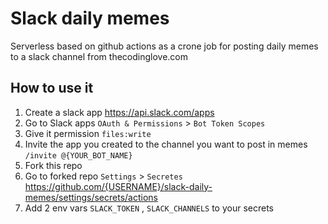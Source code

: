# Slack daily memes

Serverless based on github actions as a crone job for posting daily memes to a slack channel from thecodinglove.com

## How to use it
1. Create a slack app https://api.slack.com/apps
2. Go to Slack apps `OAuth & Permissions` > `Bot Token Scopes` 
3. Give it permission `files:write`
4. Invite the app you created to the channel you want to post in memes `/invite @{YOUR_BOT_NAME}`
5. Fork this repo
6. Go to forked repo `Settings` > `Secretes`  https://github.com/{USERNAME}/slack-daily-memes/settings/secrets/actions
7. Add 2 env vars `SLACK_TOKEN` , `SLACK_CHANNELS` to your secrets

